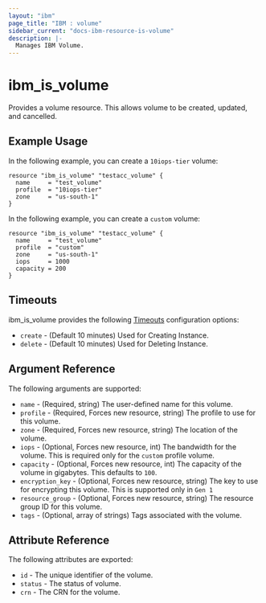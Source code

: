 ```yaml
---
layout: "ibm"
page_title: "IBM : volume"
sidebar_current: "docs-ibm-resource-is-volume"
description: |-
  Manages IBM Volume.
---
```


# ibm\_is_volume

Provides a volume resource. This allows volume to be created, updated, and cancelled.


## Example Usage

In the following example, you can create a `10iops-tier` volume:

```hcl
resource "ibm_is_volume" "testacc_volume" {
  name     = "test_volume"
  profile  = "10iops-tier"
  zone     = "us-south-1"
}

```
In the following example, you can create a `custom` volume:

```hcl
resource "ibm_is_volume" "testacc_volume" {
  name     = "test_volume"
  profile  = "custom"
  zone     = "us-south-1"
  iops     = 1000
  capacity = 200
}

```

## Timeouts

ibm_is_volume provides the following [Timeouts](https://www.terraform.io/docs/configuration/resources.html#timeouts) configuration options:

* `create` - (Default 10 minutes) Used for Creating Instance.
* `delete` - (Default 10 minutes) Used for Deleting Instance.


## Argument Reference

The following arguments are supported:

* `name` - (Required, string) The user-defined name for this volume.
* `profile` - (Required, Forces new resource, string) The profile to use for this volume.
* `zone` - (Required, Forces new resource, string) The location of the volume.
* `iops` - (Optional, Forces new resource, int) The bandwidth for the volume. This is required only for the `custom` profile volume.
* `capacity` - (Optional, Forces new resource, int) The capacity of the volume in gigabytes. This defaults to `100`.
* `encryption_key` - (Optional, Forces new resource, string) The key to use for encrypting this volume. This is supported only in `Gen 1`
* `resource_group` - (Optional, Forces new resource, string) The resource group ID for this volume.
* `tags` - (Optional, array of strings) Tags associated with the volume.

## Attribute Reference

The following attributes are exported:

* `id` - The unique identifier of the volume.
* `status` - The status of volume.
* `crn` - The CRN for the volume.